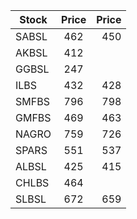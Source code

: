 | Stock         | Price         | Price |
| ------------- |:-------------:| -----:|
| SABSL | 462 | 450 |
| AKBSL | 412 |
| GGBSL | 247 |
| ILBS | 432 | 428 |
| SMFBS | 796 | 798 |
| GMFBS | 469 | 463 |
| NAGRO | 759 | 726 |
| SPARS | 551 | 537 |
| ALBSL | 425 | 415 |
| CHLBS | 464 |
| SLBSL | 672 | 659 |
